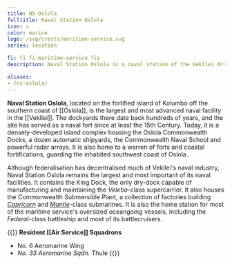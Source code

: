 ```yaml
---
title: NS Oslola
fulltitle: Naval Station Oslola
icon: ⚓️
color: marine
logo: /svg/crests/maritime-service.svg
series: location

fi: fi fi-maritime-service fis
description: Naval Station Oslola is a naval station of the Vekllei Armed Forces, located in the republic of Oslola.

aliases:
- /ns-oslola/
---
```

**Naval Station Oslola**, located on the fortified island of Kolumbo off the southern coast of [[Oslola]], is the largest and most advanced naval facility in the [[Vekllei]]. The dockyards there date back hundreds of years, and the site has served as a naval fort since at least the 15th Century. Today, it is a densely-developed island complex housing the Oslola Commonwealth Docks, a dozen automatic shipyards, the Commonwealth Naval School and powerful radar arrays. It is also home to a warren of forts and coastal fortifications, guarding the inhabited southwest coast of Oslola.

Although federalisation has decentralised much of Vekllei's naval industry, Naval Station Oslola remains the largest and most important of its naval facilities. It contains the King Dock, the only dry-dock capable of manufacturing and maintaining the *Veletia*-class supercarrier. It also houses the Commonwealth Submersible Plant, a collection of factories building [*Capricorn*](/capricorn-class/) and [*Mantle*](/mantle-class/)-class submarines. It is also the home station for most of the maritime service's oversized oceangoing vessels, including the *Federal*-class battleship and most of its battlecruisers.

{{<note table>}}
**Resident [[Air Service]] Squadrons**

* No. 6 Aeromarine Wing
* *No. 33 Aeromarine Sqdn.* Thule
{{</note>}}
